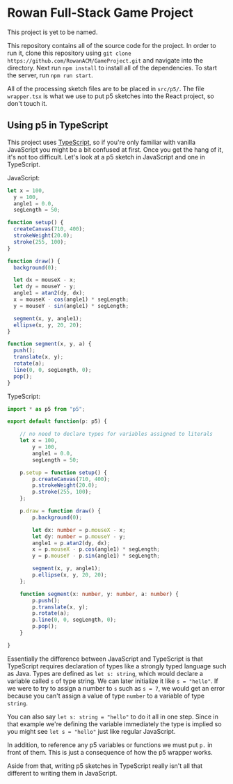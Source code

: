 # Rowan Full-Stack Game Project

This project is yet to be named.

This repository contains all of the source code for the project. In order to run it, clone this repository using
`git clone https://github.com/RowanACM/GameProject.git` and navigate into the directory. Next run `npm install` to
install all of the dependencies. To start the server, run `npm run start`.

All of the processing sketch files are to be placed in `src/p5/`. The file `wrapper.tsx` is what we use to put p5
sketches into the React project, so don't touch it.

## Using p5 in TypeScript

This project uses [TypeScript](https://www.typescriptlang.org/), so if you're only familiar with vanilla JavaScript you
might be a bit confused at first. Once you get the hang of it, it's not too difficult. Let's look at a p5 sketch in
JavaScript and one in TypeScript.

JavaScript:

```javascript
let x = 100,
  y = 100,
  angle1 = 0.0,
  segLength = 50;

function setup() {
  createCanvas(710, 400);
  strokeWeight(20.0);
  stroke(255, 100);
}

function draw() {
  background(0);

  let dx = mouseX - x;
  let dy = mouseY - y;
  angle1 = atan2(dy, dx);
  x = mouseX - cos(angle1) * segLength;
  y = mouseY - sin(angle1) * segLength;

  segment(x, y, angle1);
  ellipse(x, y, 20, 20);
}

function segment(x, y, a) {
  push();
  translate(x, y);
  rotate(a);
  line(0, 0, segLength, 0);
  pop();
}
```

TypeScript:

```typescript jsx
import * as p5 from "p5";

export default function(p: p5) {

    // no need to declare types for variables assigned to literals
    let x = 100,
        y = 100,
        angle1 = 0.0,
        segLength = 50;

    p.setup = function setup() {
        p.createCanvas(710, 400);
        p.strokeWeight(20.0);
        p.stroke(255, 100);
    };

    p.draw = function draw() {
        p.background(0);

        let dx: number = p.mouseX - x;
        let dy: number = p.mouseY - y;
        angle1 = p.atan2(dy, dx);
        x = p.mouseX - p.cos(angle1) * segLength;
        y = p.mouseY - p.sin(angle1) * segLength;

        segment(x, y, angle1);
        p.ellipse(x, y, 20, 20);
    };

    function segment(x: number, y: number, a: number) {
        p.push();
        p.translate(x, y);
        p.rotate(a);
        p.line(0, 0, segLength, 0);
        p.pop();
    }

}
```

Essentially the difference between JavaScript and TypeScript is that TypeScript requires declaration of types like a
strongly typed language such as Java. Types are defined as `let s: string`, which would declare a variable called `s`
of type string. We can later initialize it like `s = "hello"`. If we were to try to assign a number to `s` such as
`s = 7`, we would get an error because you can't assign a value of type `number` to a variable of type `string`.

You can also say `let s: string = "hello"` to do it all in one step. Since in that example we're defining the variable
immediately the type is implied so you might see `let s = "hello"` just like regular JavaScript.

In addition, to reference any p5 variables or functions we must put `p.` in front of them. This is just a consequence
of how the p5 wrapper works.

Aside from that, writing p5 sketches in TypeScript really isn't all that different to writing them in JavaScript.
